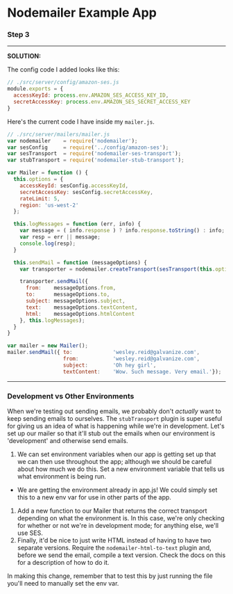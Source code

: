 # Nodemailer Example App

### Step 3

* * *

__SOLUTION:__

The config code I added looks like this:

```javascript
// ./src/server/config/amazon-ses.js
module.exports = {
  accessKeyId: process.env.AMAZON_SES_ACCESS_KEY_ID,
  secretAccessKey: process.env.AMAZON_SES_SECRET_ACCESS_KEY
}
```

Here's the current code I have inside my `mailer.js`.

```javascript
// ./src/server/mailers/mailer.js
var nodemailer    = require('nodemailer');
var sesConfig     = require('../config/amazon-ses');
var sesTransport  = require('nodemailer-ses-transport');
var stubTransport = require('nodemailer-stub-transport');

var Mailer = function () {
  this.options = {
    accessKeyId: sesConfig.accessKeyId,
    secretAccessKey: sesConfig.secretAccessKey,
    rateLimit: 5,
    region: 'us-west-2'
  };

  this.logMessages = function (err, info) {
    var message = ( info.response ) ? info.response.toString() : info;
    var resp = err || message;
    console.log(resp);
  }

  this.sendMail = function (messageOptions) {
    var transporter = nodemailer.createTransport(sesTransport(this.options));

    transporter.sendMail({
      from:    messageOptions.from,
      to:      messageOptions.to,
      subject: messageOptions.subject,
      text:    messageOptions.textContent,
      html:    messageOptions.htmlContent
    }, this.logMessages);
  }
}

var mailer = new Mailer();
mailer.sendMail({ to:             'wesley.reid@galvanize.com',
                  from:           'wesley.reid@galvanize.com',
                  subject:        'Oh hey girl',
                  textContent:    'Wow. Such message. Very email.'});
```

* * *

### Development vs Other Environments

When we're testing out sending emails, we probably don't _actually_ want to keep sending emails to ourselves. The `stubTransport` plugin is super useful for giving us an idea of what is happening while we're in development. Let's set up our mailer so that it'll stub out the emails when our environment is 'development' and otherwise send emails.

1. We can set environment variables when our app is getting set up that we can then use throughout the app; although we should be careful about how much we do this. Set a new environment variable that tells us what environment is being run.
  * We are getting the environment already in app.js! We could simply set this to a new env var for use in other parts of the app.
1. Add a new function to our Mailer that returns the correct transport depending on what the environment is. In this case, we're only checking for whether or not we're in development mode; for anything else, we'll use SES.
1. Finally, it'd be nice to just write HTML instead of having to have two separate versions. Require the `nodemailer-html-to-text` plugin and, before we send the email, compile a text version. Check the docs on this for a description of how to do it.

In making this change, remember that to test this by just running the file you'll need to manually set the env var.
